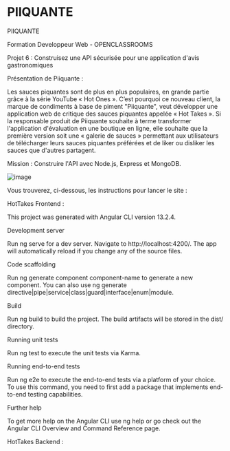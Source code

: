 # PIIQUANTE

PIIQUANTE

Formation Developpeur Web - OPENCLASSROOMS

Projet 6 : Construisez une API sécurisée pour une application d'avis gastronomiques

Présentation de Piiquante :

Les sauces piquantes sont de plus en plus populaires, en grande partie grâce à la série YouTube « Hot Ones ». 
C’est pourquoi ce nouveau client, la marque de condiments à base de piment "Piiquante", veut développer une application web de critique des sauces piquantes appelée « Hot Takes ».
Si la responsable produit de Piiquante souhaite à terme transformer l'application d'évaluation en une boutique en ligne, elle souhaite que la première version soit une « galerie de sauces » permettant aux utilisateurs de télécharger leurs sauces piquantes préférées et de liker ou disliker les sauces que d'autres partagent. 

Mission : Construire l'API avec Node.js, Express et MongoDB.

![image](https://github.com/Thulasy95/PIIQUANTE/assets/116100441/09ccab53-f826-45c1-bebe-3602fae811d0)

Vous trouverez, ci-dessous, les instructions pour lancer le site :

HotTakes Frontend :

This project was generated with Angular CLI version 13.2.4.

Development server

Run ng serve for a dev server. Navigate to http://localhost:4200/. The app will automatically reload if you change any of the source files.

Code scaffolding

Run ng generate component component-name to generate a new component. You can also use ng generate directive|pipe|service|class|guard|interface|enum|module.

Build

Run ng build to build the project. The build artifacts will be stored in the dist/ directory.

Running unit tests

Run ng test to execute the unit tests via Karma.

Running end-to-end tests

Run ng e2e to execute the end-to-end tests via a platform of your choice. To use this command, you need to first add a package that implements end-to-end testing capabilities.

Further help

To get more help on the Angular CLI use ng help or go check out the Angular CLI Overview and Command Reference page.

HotTakes Backend :

